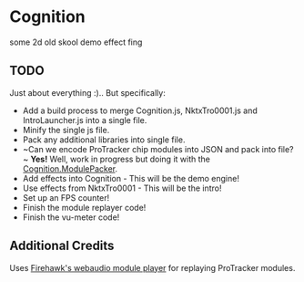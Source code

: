 # Cognition
some 2d old skool demo effect fing

TODO
----
Just about everything :).. But specifically:

 * Add a build process to merge Cognition.js, NktxTro0001.js and IntroLauncher.js into a single file.
 * Minify the single js file.
 * Pack any additional libraries into single file.
 * ~Can we encode ProTracker chip modules into JSON and pack into file?~ **Yes!** Well, work in progress but doing it with the [Cognition.ModulePacker](https://github.com/rarelyprolific/Cognition.ModulePacker).
 * Add effects into Cognition - This will be the demo engine!
 * Use effects from NktxTro0001 - This will be the intro!
 * Set up an FPS counter!
 * Finish the module replayer code!
 * Finish the vu-meter code!
 
Additional Credits
------------------
Uses [Firehawk's webaudio module player](https://github.com/jhalme/webaudio-mod-player) for replaying ProTracker modules.
